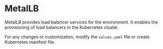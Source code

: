 # MetalLB

MetalLB provides load balancer services for the environment. It enables the provisioning of load balancers in the Kubernetes cluster. 

For any changes or customization, modify the `values.yaml` file or create Kubernetes manifest file.